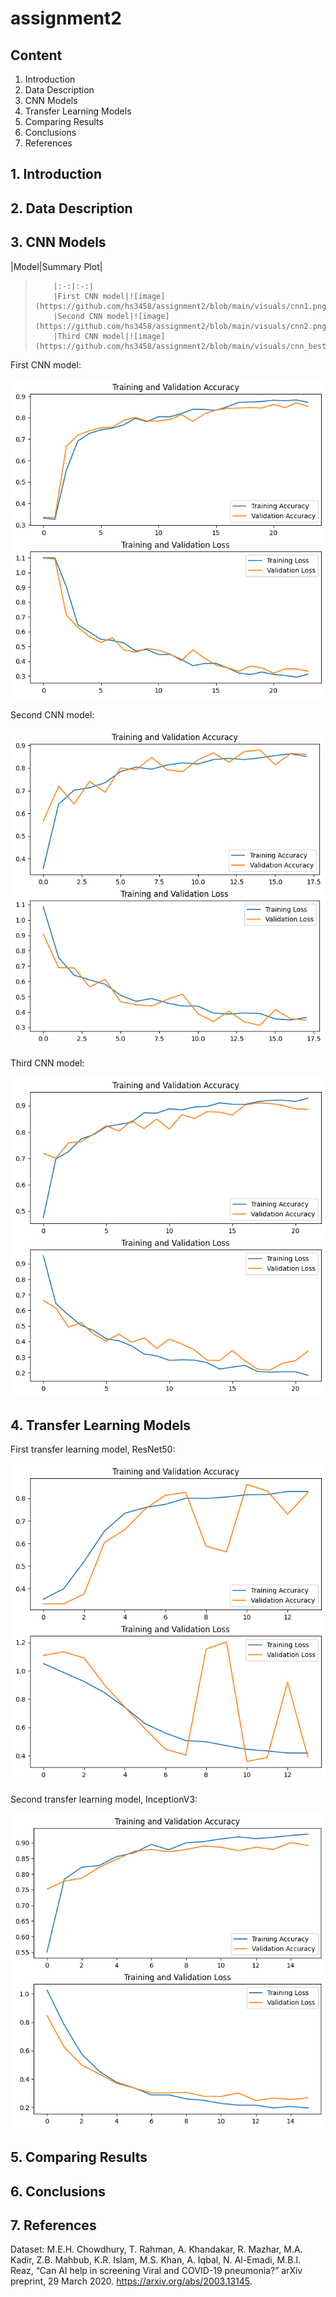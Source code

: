 # assignment2

## Content
1. Introduction
2. Data Description
3. CNN Models
4. Transfer Learning Models
5. Comparing Results
6. Conclusions
7. References

## 1. Introduction


## 2. Data Description


## 3. CNN Models

|Model|Summary Plot|
>         |:-:|:-:|
>         |First CNN model|![image](https://github.com/hs3458/assignment2/blob/main/visuals/cnn1.png)
>         |Second CNN model|![image](https://github.com/hs3458/assignment2/blob/main/visuals/cnn2.png)
>         |Third CNN model|![image](https://github.com/hs3458/assignment2/blob/main/visuals/cnn_best.png)


First CNN model:

![image](https://github.com/hs3458/assignment2/blob/main/visuals/cnn1.png)

Second CNN model:

![image](https://github.com/hs3458/assignment2/blob/main/visuals/cnn2.png)

Third CNN model:

![image](https://github.com/hs3458/assignment2/blob/main/visuals/cnn_best.png)

## 4. Transfer Learning Models
First transfer learning model, ResNet50:

![image](https://github.com/hs3458/assignment2/blob/main/visuals/resnet.png)

Second transfer learning model, InceptionV3:

![image](https://github.com/hs3458/assignment2/blob/main/visuals/inv.png)

## 5. Comparing Results


## 6. Conclusions


## 7. References
Dataset: M.E.H. Chowdhury, T. Rahman, A. Khandakar, R. Mazhar, M.A. Kadir, Z.B. Mahbub, K.R. Islam, M.S. Khan, A. Iqbal, N. Al-Emadi, M.B.I. Reaz, “Can AI help in screening Viral and COVID-19 pneumonia?” arXiv preprint, 29 March 2020. https://arxiv.org/abs/2003.13145. 
